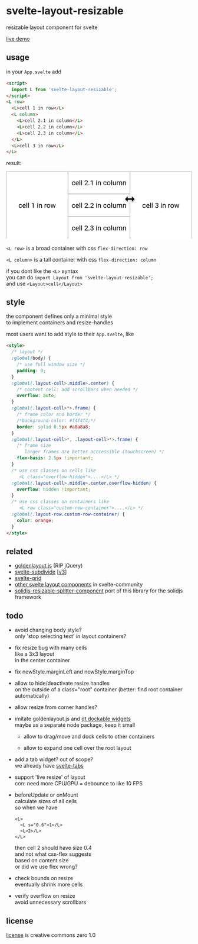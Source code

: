 # svelte-layout-resizable

resizable layout component for svelte

[live demo](https://milahu.github.io/svelte-layout-resizable/demo/demo.html)

## usage

in your `App.svelte` add

```html
<script>
  import L from 'svelte-layout-resizable';
</script>
<L row>
  <L>cell 1 in row</L>
  <L column>
    <L>cell 2.1 in column</L>
    <L>cell 2.2 in column</L>
    <L>cell 2.3 in column</L>
  </L>
  <L>cell 3 in row</L>
</L>
```

result:

![screenshot of svelte-layout-resizable demo](demo/screenshot.webp)

`<L row>` is a broad container with css `flex-direction: row`

`<L column>` is a tall container with css `flex-direction: column`

if you dont like the `<L>` syntax  
you can do `import Layout from 'svelte-layout-resizable';`  
and use `<Layout>cell</Layout>`

## style

the component defines only a minimal style  
to implement containers and resize-handles

most users want to add style to their `App.svelte`, like

```html
<style>
  /* layout */
  :global(body) {
    /* use full window size */
    padding: 0;
  }
  :global(.layout-cell>.middle>.center) {
    /* content cell: add scrollbars when needed */
    overflow: auto;
  }
  :global(.layout-cell>*>.frame) {
    /* frame color and border */
    /*background-color: #f4f4f4;*/
    border: solid 0.5px #a8a8a8;
  }
  :global(.layout-cell>*, .layout-cell>*>.frame) {
    /* frame size
       larger frames are better acccessible (touchscreen) */
    flex-basis: 2.5px !important;
  }
  /* use css classes on cells like
     <L class="overflow-hidden">....</L> */
  :global(.layout-cell>.middle>.center.overflow-hidden) {
    overflow: hidden !important;
  }
  /* use css classes on containers like
     <L row class="custom-row-container">....</L> */
  :global(.layout-row.custom-row-container) {
    color: orange;
  }
</style>
```

## related

* [goldenlayout.js](https://golden-layout.com/) (RIP jQuery)
* [svelte-subdivide](https://github.com/sveltejs/svelte-subdivide) [[v3](https://github.com/saabi/svelte-subdivide/tree/v3)]
* [svelte-grid](https://github.com/vaheqelyan/svelte-grid)
* [other svelte layout components](https://svelte-community.netlify.app/code/?tag=layout+and+structure) in svelte-community
* [solidjs-resizable-splitter-component](https://github.com/milahu/solidjs-resizable-splitter-component) port of this library for the solidjs framework

## todo

* avoid changing body style?  
  only 'stop selecting text' in layout containers?

* fix resize bug with many cells  
  like a 3x3 layout  
  in the center container

*  fix newStyle.marginLeft and newStyle.marginTop

* allow to hide/deactivate resize handles  
  on the outside of a class="root" container
  (better: find root container automatically)

* allow resize from corner handles?

* imitate goldenlayout.js and [qt dockable widgets](https://doc.qt.io/qt-5/qtwidgets-mainwindows-dockwidgets-example.html)  
  maybe as a separate node package, keep it small

  * allow to drag/move and dock cells to other containers

  * allow to expand one cell over the root layout

* add a tab widget? out of scope?  
  we already have [svelte-tabs](https://github.com/joeattardi/svelte-tabs)

* support 'live resize' of layout  
  con: need more CPU/GPU = debounce to like 10 FPS

* beforeUpdate or onMount  
  calculate sizes of all cells  
  so when we have
  ```
  <L>
    <L s="0.6">1</L>
    <L>2</L>
  </L>
  ```
  then cell 2 should have size 0.4  
  and not what css-flex suggests  
  based on content size  
  or did we use flex wrong?

* check bounds on resize  
  eventually shrink more cells

* verify overflow on resize  
  avoid unnecessary scrollbars

## license

[license](LICENSE) is creative commons zero 1.0
